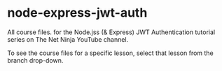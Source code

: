 # node-express-jwt-auth
All course files. for the Node.jss (&amp; Express) JWT Authentication tutorial series on The Net Ninja YouTube channel.

To see the course files for a specific lesson, select that lesson from the branch drop-down.
